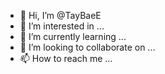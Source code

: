 - 👋 Hi, I’m @TayBaeE
- 👀 I’m interested in ...
- 🌱 I’m currently learning ...
- 💞️ I’m looking to collaborate on ...
- 📫 How to reach me ...

<!---
TayBaeE/TayBaeE is a ✨ special ✨ repository because its `README.md` (this file) appears on your GitHub profile.
You can click the Preview link to take a look at your changes.
--->
